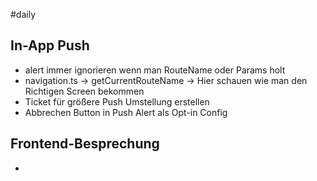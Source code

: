 #daily 

## In-App Push
* alert immer ignorieren wenn man RouteName oder Params holt
* navigation.ts -> getCurrentRouteName -> Hier schauen wie man den Richtigen Screen bekommen
* Ticket für größere Push Umstellung erstellen
* Abbrechen Button in Push Alert als Opt-in Config

## Frontend-Besprechung
- 
